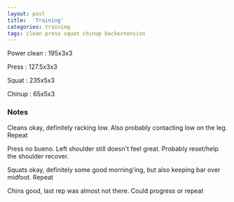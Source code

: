 ```yaml
---
layout: post
title:  'Training'
categories: training
tags: clean press squat chinup backextension
---
```


Power clean :   195x3x3

Press   :   127.5x3x3

Squat   :   235x5x3

Chinup  :   65x5x3

### Notes

Cleans okay, definitely racking low. Also probably contacting low on the leg. Repeat

Press no bueno. Left shoulder still doesn't feel great. Probably reset/help the shoulder recover.

Squats okay, definitely some good morning'ing, but also keeping bar over midfoot. Repeat

Chins good, last rep was almost not there. Could progress or repeat
